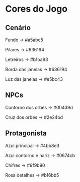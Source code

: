 # Cores do Jogo

## Cenário

Fundo -> #a5abc5

Pilares -> #636194

Letreiros -> #b1ba93

Borda das janelas -> #636194

Luz das janelas -> #e5bc43

## NPCs

Contorno dos orbes -> #00439d

Cruz dos orbes -> #2e24bd


## Protagonista

Azul principal -> #4bb8e3

Azul contorno e nariz -> #0674cb

Chifres -> #9f9b90

Rosa detalhes -> #b16bb5
